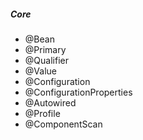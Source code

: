 ##### Core

- @Bean
- @Primary
- @Qualifier
- @Value
- @Configuration
- @ConfigurationProperties
- @Autowired
- @Profile
- @ComponentScan
